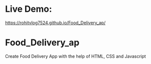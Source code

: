 # Live Demo:
https://rohitvlog7524.github.io/Food_Delivery_ap/
# Food_Delivery_ap
Create Food Delivery App with the help of HTML, CSS and Javascript
